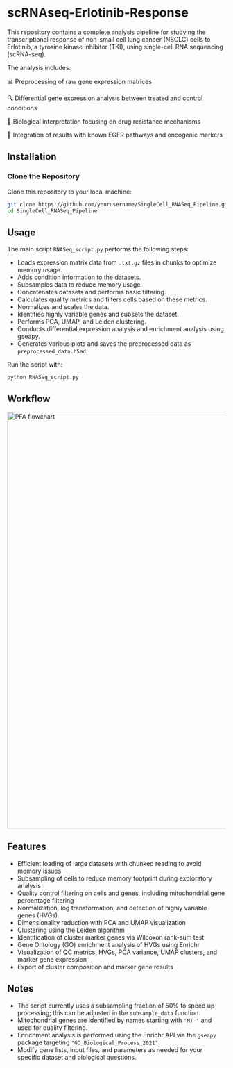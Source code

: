 # scRNAseq-Erlotinib-Response
This repository contains a complete analysis pipeline for studying the transcriptional response of non-small cell lung cancer (NSCLC) cells to Erlotinib, a tyrosine kinase inhibitor (TKI), using single-cell RNA sequencing (scRNA-seq).

The analysis includes:

📊 Preprocessing of raw gene expression matrices

🔍 Differential gene expression analysis between treated and control conditions

🧠 Biological interpretation focusing on drug resistance mechanisms

🧬 Integration of results with known EGFR pathways and oncogenic markers

## Installation


### Clone the Repository

Clone this repository to your local machine:

```bash
git clone https://github.com/yourusername/SingleCell_RNASeq_Pipeline.git
cd SingleCell_RNASeq_Pipeline
```
## Usage
The main script `RNASeq_script.py` performs the following steps:

- Loads expression matrix data from `.txt.gz` files in chunks to optimize memory usage.
- Adds condition information to the datasets.
- Subsamples data to reduce memory usage.
- Concatenates datasets and performs basic filtering.
- Calculates quality metrics and filters cells based on these metrics.
- Normalizes and scales the data.
- Identifies highly variable genes and subsets the dataset.
- Performs PCA, UMAP, and Leiden clustering.
- Conducts differential expression analysis and enrichment analysis using gseapy.
- Generates various plots and saves the preprocessed data as `preprocessed_data.h5ad`.

Run the script with:
```bash
python RNASeq_script.py
```
## Workflow 
<img width="1572" height="960" alt="PFA flowchart" src="https://github.com/user-attachments/assets/5012f41f-18d9-41ca-a326-a0bcd069e28d" />

## Features

- Efficient loading of large datasets with chunked reading to avoid memory issues
- Subsampling of cells to reduce memory footprint during exploratory analysis
- Quality control filtering on cells and genes, including mitochondrial gene percentage filtering
- Normalization, log transformation, and detection of highly variable genes (HVGs)
- Dimensionality reduction with PCA and UMAP visualization
- Clustering using the Leiden algorithm
- Identification of cluster marker genes via Wilcoxon rank-sum test
- Gene Ontology (GO) enrichment analysis of HVGs using Enrichr
- Visualization of QC metrics, HVGs, PCA variance, UMAP clusters, and marker gene expression
- Export of cluster composition and marker gene results

## Notes

- The script currently uses a subsampling fraction of 50% to speed up processing; this can be adjusted in the `subsample_data` function.
- Mitochondrial genes are identified by names starting with `'MT-'` and used for quality filtering.
- Enrichment analysis is performed using the Enrichr API via the `gseapy` package targeting `"GO_Biological_Process_2021"`.
- Modify gene lists, input files, and parameters as needed for your specific dataset and biological questions.
